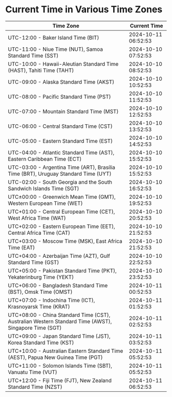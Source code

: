 # Current Time in Various Time Zones

| Time Zone | Current Time |
|-----------|--------------|
| UTC-12:00 - Baker Island Time (BIT) | 2024-10-11 06:52:53 |
| UTC-11:00 - Niue Time (NUT), Samoa Standard Time (SST) | 2024-10-10 07:52:53 |
| UTC-10:00 - Hawaii-Aleutian Standard Time (HAST), Tahiti Time (TAHT) | 2024-10-10 08:52:53 |
| UTC-09:00 - Alaska Standard Time (AKST) | 2024-10-10 10:52:53 |
| UTC-08:00 - Pacific Standard Time (PST) | 2024-10-10 11:52:53 |
| UTC-07:00 - Mountain Standard Time (MST) | 2024-10-10 12:52:53 |
| UTC-06:00 - Central Standard Time (CST) | 2024-10-10 13:52:53 |
| UTC-05:00 - Eastern Standard Time (EST) | 2024-10-10 14:52:53 |
| UTC-04:00 - Atlantic Standard Time (AST), Eastern Caribbean Time (ECT) | 2024-10-10 15:52:53 |
| UTC-03:00 - Argentina Time (ART), Brasília Time (BRT), Uruguay Standard Time (UYT) | 2024-10-10 15:52:53 |
| UTC-02:00 - South Georgia and the South Sandwich Islands Time (SGT) | 2024-10-10 16:52:53 |
| UTC±00:00 - Greenwich Mean Time (GMT), Western European Time (WET) | 2024-10-10 19:52:53 |
| UTC+01:00 - Central European Time (CET), West Africa Time (WAT) | 2024-10-10 20:52:53 |
| UTC+02:00 - Eastern European Time (EET), Central Africa Time (CAT) | 2024-10-10 21:52:53 |
| UTC+03:00 - Moscow Time (MSK), East Africa Time (EAT) | 2024-10-10 21:52:53 |
| UTC+04:00 - Azerbaijan Time (AZT), Gulf Standard Time (GST) | 2024-10-10 22:52:53 |
| UTC+05:00 - Pakistan Standard Time (PKT), Yekaterinburg Time (YEKT) | 2024-10-10 23:52:53 |
| UTC+06:00 - Bangladesh Standard Time (BST), Omsk Time (OMST) | 2024-10-11 00:52:53 |
| UTC+07:00 - Indochina Time (ICT), Krasnoyarsk Time (KRAT) | 2024-10-11 01:52:53 |
| UTC+08:00 - China Standard Time (CST), Australian Western Standard Time (AWST), Singapore Time (SGT) | 2024-10-11 02:52:53 |
| UTC+09:00 - Japan Standard Time (JST), Korea Standard Time (KST) | 2024-10-11 03:52:53 |
| UTC+10:00 - Australian Eastern Standard Time (AEST), Papua New Guinea Time (PGT) | 2024-10-11 05:52:53 |
| UTC+11:00 - Solomon Islands Time (SBT), Vanuatu Time (VUT) | 2024-10-11 05:52:53 |
| UTC+12:00 - Fiji Time (FJT), New Zealand Standard Time (NZST) | 2024-10-11 06:52:53 |
